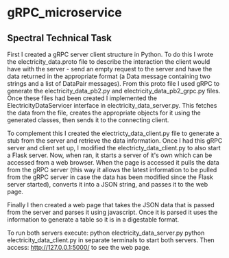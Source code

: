 # gRPC_microservice
## Spectral Technical Task

First I created a gRPC server client structure in Python. To do this I wrote the electricity_data.proto file to describe the interaction the client would have with the server - send an empty request to the server and have the data returned in the appropriate format (a Data message containing two strings and a list of DataPair messages). From this proto file I used gRPC to generate the electricity_data_pb2.py and electricity_data_pb2_grpc.py files. Once these files had been created I implemented the ElectricityDataServicer interface in electricity_data_server.py. This fetches the data from the file, creates the appropriate objects for it using the generated classes, then sends it to the connecting client.

To complement this I created the electricty_data_client.py file to generate a stub from the server and retrieve the data information. Once I had this gRPC server and client set up, I modified the electricty_data_client.py to also start a Flask server. Now, when ran, it starts a server of it's own which can be accessed from a web browser. When the page is accessed it pulls the data from the gRPC server (this way it allows the latest information to be pulled from the gRPC server in case the data has been modified since the Flask server started), converts it into a JSON string, and passes it to the web page.

Finally I then created a web page that takes the JSON data that is passed from the server and parses it using javascript. Once it is parsed it uses the information to generate a table so it is in a digestable format.

To run both servers execute:
python electricity_data_server.py
python electricity_data_client.py
in separate terminals to start both servers. Then access:
http://127.0.0.1:5000/
to see the web page.
